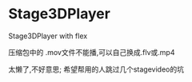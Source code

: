 Stage3DPlayer
=============

Stage3DPlayer with flex

压缩包中的 .mov文件不能播,可以自己换成.flv或.mp4

太懒了,不好意思; 希望帮用的人跳过几个stagevideo的坑